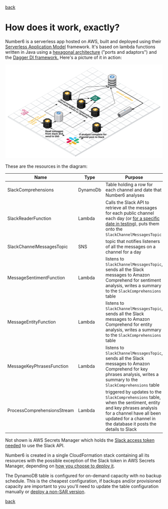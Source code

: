 [back](./)

# How does it work, exactly?

Number6 is a serverless app hosted on AWS, built and deployed using their [Serverless Application Model](https://aws.amazon.com/serverless/sam/) framework. It's based on lambda functions written in Java using a [hexagonal architecture](https://en.wikipedia.org/wiki/Hexagonal_architecture_(software)) ("ports and adaptors") and the [Dagger DI framework.](https://dagger.dev) Here's a picture of it in action:

![Architecture](/assets/images/arch.png)

These are the resources in the diagram:

| Name                        | Type     | Purpose                                                      |
| --------------------------- | -------- | ------------------------------------------------------------ |
| SlackComprehensions         | DynamoDb | Table holding a row for each channel and date that Number6 analyses |
| SlackReaderFunction         | Lambda   | Calls the Slack API to retrieve all the messages for each public channel each day (or [for a specific date in testing](./how_do_i_test_it.md)), puts them onto the `SlackChannelMessagesTopic` |
| SlackChannelMessagesTopic   | SNS      | topic that notifies listeners of all the messages on a channel for a day |
| MessageSentimentFunction    | Lambda   | listens to `SlackChannelMessagesTopic`, sends all the Slack messages to Amazon Comprehend for sentiment analysis, writes a summary to the `SlackComprehensions` table |
| MessageEntityFunction       | Lambda   | listens to `SlackChannelMessagesTopic`, sends all the Slack messages to Amazon Comprehend for entity analysis, writes a summary to the `SlackComprehensions` table |
| MessageKeyPhrasesFunction   | Lambda   | listens to `SlackChannelMessagesTopic`, sends all the Slack messages to Amazon Comprehend for key phrases analysis, writes a summary to the `SlackComprehensions` table |
| ProcessComprehensionsStream | Lambda   | triggered by updates to the `SlackComprehensions` table, when the sentiment, entity and key phrases analysis for a channel have all been updated for a channel in the database it posts the details to Slack |

Not shown is AWS Secrets Manager which holds the [Slack access token needed](./what_do_i_need.md) to use the Slack API.

Number6 is created in a single CloudFormation stack containing all its resources with the possible exception of the Slack token in AWS Secrets Manager, depending on [how you choose to deploy it](./how_do_i_get_it.md).

The DynamoDB table is configured for on-demand capacity with no backup schedule. This is the cheapest configuration, if backups and/or provisioned capacity are important to you you'll need to update the table configuration manually or [deploy a non-SAR version](how_do_i_get_it.md).  

[back](./)